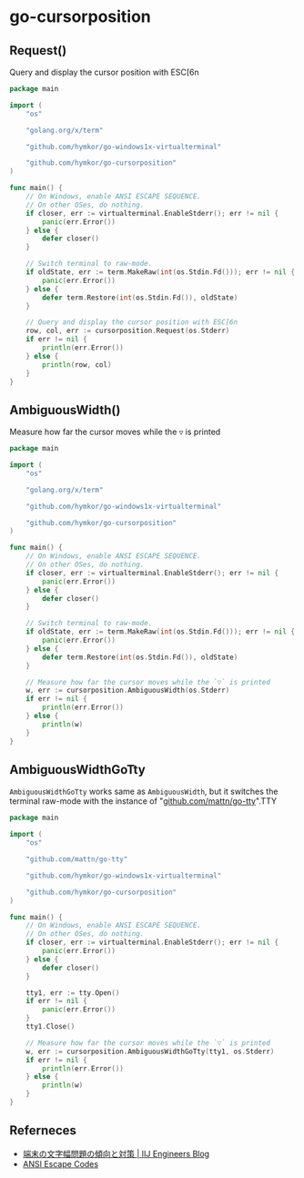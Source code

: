 go-cursorposition
=================

Request()
---------

Query and display the cursor position with ESC[6n

```example1.go
package main

import (
    "os"

    "golang.org/x/term"

    "github.com/hymkor/go-windows1x-virtualterminal"

    "github.com/hymkor/go-cursorposition"
)

func main() {
    // On Windows, enable ANSI ESCAPE SEQUENCE.
    // On other OSes, do nothing.
    if closer, err := virtualterminal.EnableStderr(); err != nil {
        panic(err.Error())
    } else {
        defer closer()
    }

    // Switch terminal to raw-mode.
    if oldState, err := term.MakeRaw(int(os.Stdin.Fd())); err != nil {
        panic(err.Error())
    } else {
        defer term.Restore(int(os.Stdin.Fd()), oldState)
    }

    // Query and display the cursor position with ESC[6n
    row, col, err := cursorposition.Request(os.Stderr)
    if err != nil {
        println(err.Error())
    } else {
        println(row, col)
    }
}
```

AmbiguousWidth()
----------------

Measure how far the cursor moves while the `▽` is printed

```example2.go
package main

import (
    "os"

    "golang.org/x/term"

    "github.com/hymkor/go-windows1x-virtualterminal"

    "github.com/hymkor/go-cursorposition"
)

func main() {
    // On Windows, enable ANSI ESCAPE SEQUENCE.
    // On other OSes, do nothing.
    if closer, err := virtualterminal.EnableStderr(); err != nil {
        panic(err.Error())
    } else {
        defer closer()
    }

    // Switch terminal to raw-mode.
    if oldState, err := term.MakeRaw(int(os.Stdin.Fd())); err != nil {
        panic(err.Error())
    } else {
        defer term.Restore(int(os.Stdin.Fd()), oldState)
    }

    // Measure how far the cursor moves while the `▽` is printed
    w, err := cursorposition.AmbiguousWidth(os.Stderr)
    if err != nil {
        println(err.Error())
    } else {
        println(w)
    }
}
```

AmbiguousWidthGoTty
-------------------

`AmbiguousWidthGoTty` works same as `AmbiguousWidth`, but it switches the terminal raw-mode with the instance of "[github.com/mattn/go-tty][go-tty]".TTY

[go-tty]: https://github.com/mattn/go-tty

```example3.go
package main

import (
    "os"

    "github.com/mattn/go-tty"

    "github.com/hymkor/go-windows1x-virtualterminal"

    "github.com/hymkor/go-cursorposition"
)

func main() {
    // On Windows, enable ANSI ESCAPE SEQUENCE.
    // On other OSes, do nothing.
    if closer, err := virtualterminal.EnableStderr(); err != nil {
        panic(err.Error())
    } else {
        defer closer()
    }

    tty1, err := tty.Open()
    if err != nil {
        panic(err.Error())
    }
    tty1.Close()

    // Measure how far the cursor moves while the `▽` is printed
    w, err := cursorposition.AmbiguousWidthGoTty(tty1, os.Stderr)
    if err != nil {
        println(err.Error())
    } else {
        println(w)
    }
}
```

Referneces
----------
+ [端末の文字幅問題の傾向と対策 | IIJ Engineers Blog](https://eng-blog.iij.ad.jp/archives/12576)
+ [ANSI Escape Codes](https://gist.github.com/fnky/458719343aabd01cfb17a3a4f7296797)
